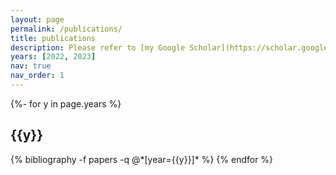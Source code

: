 ```yaml
---
layout: page
permalink: /publications/
title: publications
description: Please refer to [my Google Scholar](https://scholar.google.com/citations?hl=en&user=ZlBEHxwAAAAJ) for a complete publication list.
years: [2022, 2023]
nav: true
nav_order: 1
---
```

<!-- _pages/publications.md -->
<div class="publications">

{%- for y in page.years %}
  <h2 class="year">{{y}}</h2>
  {% bibliography -f papers -q @*[year={{y}}]* %}
{% endfor %}

</div>

